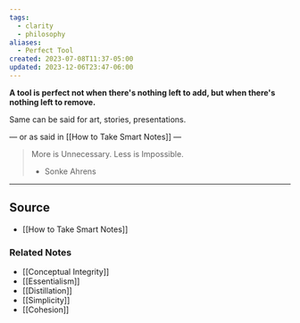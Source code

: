 ```yaml
---
tags:
  - clarity
  - philosophy
aliases:
  - Perfect Tool
created: 2023-07-08T11:37-05:00
updated: 2023-12-06T23:47-06:00
---
```

**A tool is perfect not when there's nothing left to add, but when there's nothing left to remove.**

Same can be said for art, stories, presentations.

— or as said in [[How to Take Smart Notes]] —

> More is Unnecessary. Less is Impossible. 
> - Sonke Ahrens

---

## Source
- [[How to Take Smart Notes]]

### Related Notes
- [[Conceptual Integrity]]
- [[Essentialism]]
- [[Distillation]]
- [[Simplicity]]
- [[Cohesion]]